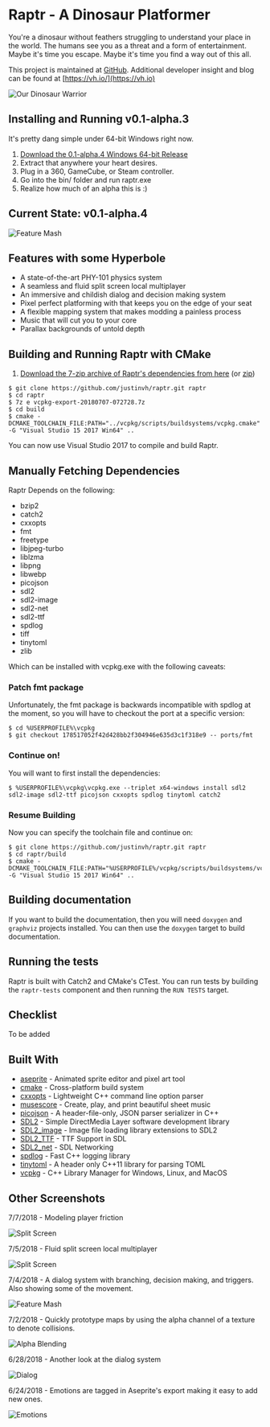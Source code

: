 # Raptr - A Dinosaur Platformer

You're a dinosaur without feathers struggling to understand your place in 
the world. The humans see you as a threat and a form of entertainment. Maybe 
it's time you escape. Maybe it's time you find a way out of this all.

This project is maintained at [GitHub](https://github.com/justinvh/raptr). 
Additional developer insight and blog can be found at 
[https://vh.io/](https://vh.io)


![Our Dinosaur Warrior][raptr-idle]

## Installing and Running v0.1-alpha.3

It's pretty dang simple under 64-bit Windows right now.

1. [Download the 0.1-alpha.4 Windows 64-bit Release](https://github.com/justinvh/raptr/releases/download/v0.1-alpha.4/raptr-0.1.0-alpha.4-win64.zip)
2. Extract that anywhere your heart desires.
3. Plug in a 360, GameCube, or Steam controller.
4. Go into the bin/ folder and run raptr.exe
5. Realize how much of an alpha this is :)

## Current State: v0.1-alpha.4

![Feature Mash][raptr-0.1-alpha.4]

## Features with some Hyperbole

- A state-of-the-art PHY-101 physics system
- A seamless and fluid split screen local multiplayer
- An immersive and childish dialog and decision making system
- Pixel perfect platforming with that keeps you on the edge of your seat
- A flexible mapping system that makes modding a painless process
- Music that will cut you to your core
- Parallax backgrounds of untold depth

## Building and Running Raptr with CMake

1. [Download the 7-zip archive of Raptr's dependencies from here](https://github.com/justinvh/raptr/releases/download/v0.1-alpha.4/vcpkg-export-20180707-072728.7z) (or [zip](https://github.com/justinvh/raptr/releases/download/v0.1-alpha.4/vcpkg-export-20180707-072728.zip))

```
$ git clone https://github.com/justinvh/raptr.git raptr
$ cd raptr
$ 7z e vcpkg-export-20180707-072728.7z
$ cd build
$ cmake -DCMAKE_TOOLCHAIN_FILE:PATH="../vcpkg/scripts/buildsystems/vcpkg.cmake" -G "Visual Studio 15 2017 Win64" ..
```

You can now use Visual Studio 2017 to compile and build Raptr.

## Manually Fetching Dependencies

Raptr Depends on the following:

* bzip2
* catch2
* cxxopts
* fmt
* freetype
* libjpeg-turbo
* liblzma
* libpng
* libwebp
* picojson
* sdl2
* sdl2-image
* sdl2-net
* sdl2-ttf
* spdlog
* tiff
* tinytoml
* zlib

Which can be installed with vcpkg.exe with the following caveats:

### Patch fmt package

Unfortunately, the fmt package is backwards incompatible with spdlog at the moment, so you will have to checkout the port
at a specific version:

```
$ cd %USERPROFILE%\vcpkg
$ git checkout 178517052f42d428bb2f304946e635d3c1f318e9 -- ports/fmt
```

### Continue on!

You will want to first install the dependencies:

```
$ %USERPROFILE%\vcpkg\vcpkg.exe --triplet x64-windows install sdl2 sdl2-image sdl2-ttf picojson cxxopts spdlog tinytoml catch2
```

### Resume Building
Now you can specify the toolchain file and continue on:

```
$ git clone https://github.com/justinvh/raptr.git raptr
$ cd raptr/build
$ cmake -DCMAKE_TOOLCHAIN_FILE:PATH="%USERPROFILE%/vcpkg/scripts/buildsystems/vcpkg.cmake" -G "Visual Studio 15 2017 Win64" ..
```

## Building documentation

If you want to build the documentation, then you will need `doxygen` and 
`graphviz` projects installed. You can then use the `doxygen` target to 
build documentation.

## Running the tests

Raptr is built with Catch2 and CMake's CTest. You can run tests by building the `raptr-tests` component
and then running the `RUN TESTS` target.

## Checklist

To be added

## Built With

* [aseprite](https://www.aseprite.org/) - Animated sprite editor and pixel art tool
* [cmake](https://cmake.org/) - Cross-platform build system
* [cxxopts](https://github.com/jarro2783/cxxopts) - Lightweight C++ command line option parser
* [musescore](https://musescore.com/) - Create, play, and print beautiful sheet music
* [picojson](https://github.com/kazuho/picojson) - A header-file-only, JSON parser serializer in C++
* [SDL2](https://www.libsdl.org/index.php) - Simple DirectMedia Layer software development library
* [SDL2_image](https://www.libsdl.org/projects/SDL_image/) - Image file loading library extensions to SDL2
* [SDL2_TTF](https://www.libsdl.org/projects/SDL_ttf/docs/SDL_ttf.html) - TTF Support in SDL
* [SDL2_net](https://www.libsdl.org/projects/SDL_net) - SDL Networking
* [spdlog](https://github.com/gabime/spdlog) - Fast C++ logging library
* [tinytoml](https://github.com/mayah/tinytoml) - A header only C++11 library for parsing TOML
* [vcpkg](https://github.com/Microsoft/vcpkg) - C++ Library Manager for Windows, Linux, and MacOS

## Other Screenshots

7/7/2018 - Modeling player friction

![Split Screen][raptr-0.1-alpha.3]

7/5/2018 - Fluid split screen local multiplayer

![Split Screen][raptr-0.1-alpha.2]

7/4/2018 - A dialog system with branching, decision making, and triggers. Also showing some of the movement.

![Feature Mash][raptr-0.1-alpha.1]

7/2/2018 - Quickly prototype maps by using the alpha channel of a texture to denote collisions.

![Alpha Blending][raptr-alpha]

6/28/2018 - Another look at the dialog system

![Dialog][raptr-dialog]

6/24/2018 - Emotions are tagged in Aseprite's export making it easy to add new ones.

![Emotions][raptr-emotions]

[raptr-idle]: https://i.imgur.com/sqVdbnN.gif
[raptr-alpha]: https://i.imgur.com/Lxa18EC.gif
[raptr-dialog]: https://i.imgur.com/3vOIo3g.gif
[raptr-emotions]: https://i.imgur.com/CP0NvDQ.gif
[raptr-0.1-alpha.1]: https://i.imgur.com/s6YP2qo.gif
[raptr-0.1-alpha.2]: https://thumbs.gfycat.com/AfraidFatalGrison-size_restricted.gif
[raptr-0.1-alpha.3]: https://i.imgur.com/szO854w.gif
[raptr-0.1-alpha.4]: https://i.imgur.com/DQ5CTNO.gif
